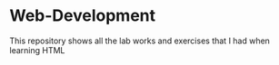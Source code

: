 # Web-Development
This repository shows all the lab works and exercises that I had when learning HTML
